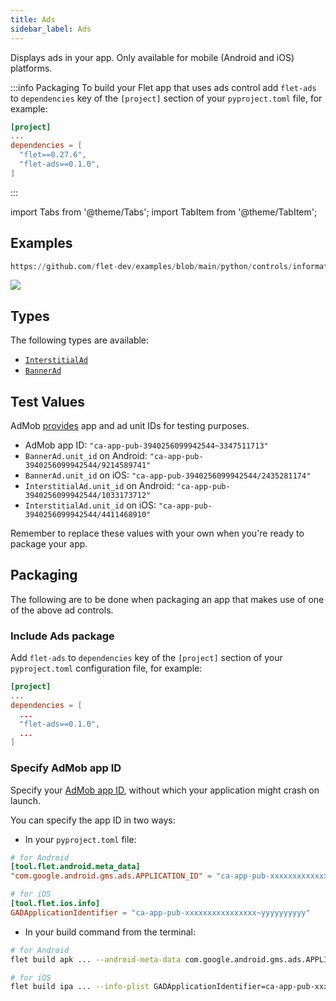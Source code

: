 ```yaml
---
title: Ads
sidebar_label: Ads
---
```


Displays ads in your app. Only available for mobile (Android and iOS) platforms.

:::info Packaging
To build your Flet app that uses ads control add `flet-ads` to `dependencies` key of the `[project]` section of your `pyproject.toml` file, for
example:

```toml
[project]
...
dependencies = [
  "flet==0.27.6",
  "flet-ads==0.1.0",
]
```
:::

import Tabs from '@theme/Tabs';
import TabItem from '@theme/TabItem';

## Examples


```python reference
https://github.com/flet-dev/examples/blob/main/python/controls/information-displays/ads/ads-basic-example.py
```

<img src="/img/docs/controls/ads/ads.gif" className="screenshot-20" />

## Types
The following types are available:

- [`InterstitialAd`](/docs/controls/interstitialad)
- [`BannerAd`](/docs/controls/bannerad)

## Test Values
AdMob [provides](https://developers.google.com/admob/flutter/banner#always_test_with_test_ads) app and ad unit IDs for testing purposes. 

- AdMob app ID: `"ca-app-pub-3940256099942544~3347511713"`
- `BannerAd.unit_id` on Android: `"ca-app-pub-3940256099942544/9214589741"`
- `BannerAd.unit_id` on iOS: `"ca-app-pub-3940256099942544/2435281174"`
- `InterstitialAd.unit_id` on Android: `"ca-app-pub-3940256099942544/1033173712"`
- `InterstitialAd.unit_id` on iOS: `"ca-app-pub-3940256099942544/4411468910"`

Remember to replace these values with your own when you're ready to package your app.

## Packaging
The following are to be done when packaging an app that makes use of one of the above ad controls.

### Include Ads package
Add `flet-ads` to `dependencies` key of the `[project]` section of your `pyproject.toml` configuration file, for example:

```toml
[project]
...
dependencies = [
  ...
  "flet-ads==0.1.0",
  ...
]
```

### Specify AdMob app ID
Specify your [AdMob app ID](https://support.google.com/admob/answer/7356431), without which your application might crash on launch.

You can specify the app ID in two ways:
- In your `pyproject.toml` file:
```toml
# for Android
[tool.flet.android.meta_data]
"com.google.android.gms.ads.APPLICATION_ID" = "ca-app-pub-xxxxxxxxxxxxxxxx~yyyyyyyyyy"

# for iOS
[tool.flet.ios.info]
GADApplicationIdentifier = "ca-app-pub-xxxxxxxxxxxxxxxx~yyyyyyyyyy"
```

- In your build command from the terminal:
```bash
# for Android
flet build apk ... --android-meta-data com.google.android.gms.ads.APPLICATION_ID=ca-app-pub-xxxxxxxxxxxxxxxx~yyyyyyyyyy

# for iOS
flet build ipa ... --info-plist GADApplicationIdentifier=ca-app-pub-xxxxxxxxxxxxxxxx~yyyyyyyyyy
```